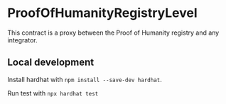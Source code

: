 # ProofOfHumanityRegistryLevel

This contract is a proxy between the Proof of Humanity registry and any integrator.

## Local development

Install hardhat with `npm install --save-dev hardhat`.

Run test with `npx hardhat test`